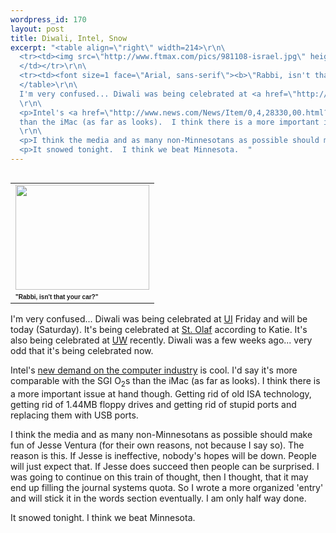 ```yaml
--- 
wordpress_id: 170
layout: post
title: Diwali, Intel, Snow
excerpt: "<table align=\"right\" width=214>\r\n\
  <tr><td><img src=\"http://www.ftmax.com/pics/981108-israel.jpg\" height=\"168\" width=\"214\">\r\n\
  </td></tr>\r\n\
  <tr><td><font size=1 face=\"Arial, sans-serif\"><b>\"Rabbi, isn't that your car?\"</b></font></td></tr>\r\n\
  </table>\r\n\
  I'm very confused... Diwali was being celebrated at <a href=\"http://www.uiuc.edu/\">UI</a> Friday and will be today (Saturday).  It's being celebrated at <a href=\"http://www.stolaf.edu/\">St. Olaf</a> according to Katie.  It's also being celebrated at <a href=\"http://www.wisc.edu/\">UW</a> recently.  Diwali was a few weeks ago... very odd that it's being celebrated now.\r\n\
  \r\n\
  <p>Intel's <a href=\"http://www.news.com/News/Item/0,4,28330,00.html?st.ne.fd.gif.d\">new demand on the computer industry</a> is cool.  I'd say it's more comparable with the SGI O<sub>2</sub>s\r\n\
  than the iMac (as far as looks).  I think there is a more important issue at hand though.  Getting rid of old ISA technology, getting rid of 1.44MB floppy drives and getting rid of stupid ports and replacing them with USB ports.\r\n\
  \r\n\
  <p>I think the media and as many non-Minnesotans as possible should make fun of Jesse Ventura (for their own reasons, not because I say so).  The reason is this.  If Jesse is ineffective, nobody's hopes will be down.  People will just expect that.  If Jesse does succeed then people can be surprised.  I was going to continue on this train of thought, then I thought, that it may end up filling the journal systems quota.  So I wrote a more organized 'entry' and will stick it in the words section eventually.  I am only half way done.\r\n\
  <p>It snowed tonight.  I think we beat Minnesota.  "
---
```

<table align="right" width=214>
<tr><td><img src="http://www.ftmax.com/pics/981108-israel.jpg" height="168" width="214">
</td></tr>
<tr><td><font size=1 face="Arial, sans-serif"><b>"Rabbi, isn't that your car?"</b></font></td></tr>
</table>
I'm very confused... Diwali was being celebrated at <a href="http://www.uiuc.edu/">UI</a> Friday and will be today (Saturday).  It's being celebrated at <a href="http://www.stolaf.edu/">St. Olaf</a> according to Katie.  It's also being celebrated at <a href="http://www.wisc.edu/">UW</a> recently.  Diwali was a few weeks ago... very odd that it's being celebrated now.

<p>Intel's <a href="http://www.news.com/News/Item/0,4,28330,00.html?st.ne.fd.gif.d">new demand on the computer industry</a> is cool.  I'd say it's more comparable with the SGI O<sub>2</sub>s
than the iMac (as far as looks).  I think there is a more important issue at hand though.  Getting rid of old ISA technology, getting rid of 1.44MB floppy drives and getting rid of stupid ports and replacing them with USB ports.

<p>I think the media and as many non-Minnesotans as possible should make fun of Jesse Ventura (for their own reasons, not because I say so).  The reason is this.  If Jesse is ineffective, nobody's hopes will be down.  People will just expect that.  If Jesse does succeed then people can be surprised.  I was going to continue on this train of thought, then I thought, that it may end up filling the journal systems quota.  So I wrote a more organized 'entry' and will stick it in the words section eventually.  I am only half way done.
<p>It snowed tonight.  I think we beat Minnesota.  
